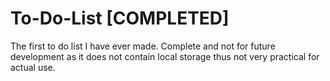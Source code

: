 # To-Do-List [COMPLETED]
The first to do list I have ever made. Complete and not for future development as it does not contain local storage thus not very practical for actual use.
